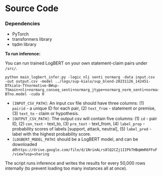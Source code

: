# Source Code

### Dependencies
* PyTorch
* transformers library
* tqdm library


**To run inference:**

You can run trained LogBERT on your own statement-claim pairs under `/src/`.
```
python main_logbert_infer.py -logic nli senti normarg -data input.csv -out output.csv -model ../logs/sup-kialo/sup_blend-20231126_142451-DTkialo-TYnormative-BWup-TSmain+nli+normarg_conseq_senti+normarg_jtype+normarg_norm_senti+normarg_polar+senti-BTno.model -cuda 0
```
 - `[INPUT_CSV_PATH]`: An input csv file should have three columns: (1) `pairid` - a unique ID for each pair, (2) `text_from` - statement or premise, (3) `text_to` - claim or hypothesis.
 - `[OUTPUT_CSV_PATH]`: The output csv will contain five columns: (1) `id` - pair ID, (2) `con_text` - text_to, (3) `pre_text` - text_from, (4) `label_prop` - probability scores of labels [support, attack, neutral], (5) `label_pred` - label with the highest probability score. 
 - `[LOGBERT_MODEL_PATH]` should be a LogBERT model, and can be downloaded at`https://drive.google.com/file/d/1NrinALrs8lQ2CZj1IIPkTHBqWmR6FFoF/view?usp=sharing`

The script runs inference and writes the results for every 50,000 rows internally (to prevent loading too many instances all at once).


